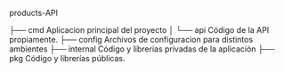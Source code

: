 products-API

├── cmd               Aplicacion principal del proyecto
│   └── api           Código de la API propiamente.
├── config            Archivos de configuracion para distintos ambientes
├── internal          Código y librerias privadas de la aplicación
├── pkg               Código y librerías públicas.